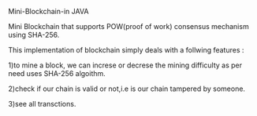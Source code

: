 Mini-Blockchain-in JAVA

Mini Blockchain that supports POW(proof of work) consensus mechanism using SHA-256.

This implementation of blockchain simply deals with a follwing features :

1)to mine a block, we can increse or decrese the mining difficulty as per need uses SHA-256 algoithm.

2)check if our chain is valid or not,i.e is our chain tampered by someone.

3)see all transctions.


